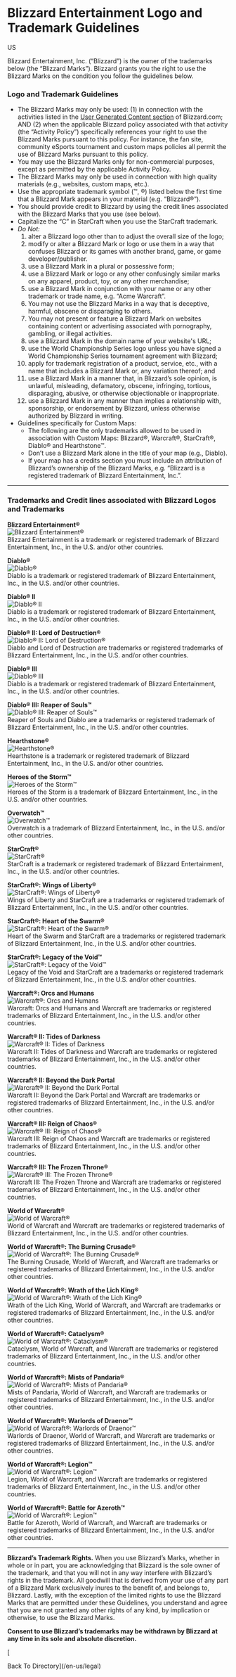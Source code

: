 Blizzard Entertainment Logo and Trademark Guidelines
====================================================

US

Blizzard Entertainment, Inc. (“Blizzard”) is the owner of the trademarks below (the “Blizzard Marks”). Blizzard grants you the right to use the Blizzard Marks on the condition you follow the guidelines below.

### Logo and Trademark Guidelines

*   The Blizzard Marks may only be used: (1) in connection with the activities listed in the [User Generated Content section](/legal) of Blizzard.com; AND (2) when the applicable Blizzard policy associated with that activity (the “Activity Policy”) specifically references your right to use the Blizzard Marks pursuant to this policy. For instance, the fan site, community eSports tournament and custom maps policies all permit the use of Blizzard Marks pursuant to this policy.
*   You may use the Blizzard Marks only for non-commercial purposes, except as permitted by the applicable Activity Policy.
*   The Blizzard Marks may only be used in connection with high quality materials (e.g., websites, custom maps, etc.).
*   Use the appropriate trademark symbol (™, ®) listed below the first time that a Blizzard Mark appears in your material (e.g. “Blizzard®”).
*   You should provide credit to Blizzard by using the credit lines associated with the Blizzard Marks that you use (see below).
*   Capitalize the “C” in StarCraft when you use the StarCraft trademark.
*   _Do Not:_
    1.  alter a Blizzard logo other than to adjust the overall size of the logo;
    2.  modify or alter a Blizzard Mark or logo or use them in a way that confuses Blizzard or its games with another brand, game, or game developer/publisher.
    3.  use a Blizzard Mark in a plural or possessive form;
    4.  use a Blizzard Mark or logo or any other confusingly similar marks on any apparel, product, toy, or any other merchandise;
    5.  use a Blizzard Mark in conjunction with your name or any other trademark or trade name, e.g. “Acme Warcraft”.
    6.  You may not use the Blizzard Marks in a way that is deceptive, harmful, obscene or disparaging to others.
    7.  You may not present or feature a Blizzard Mark on websites containing content or advertising associated with pornography, gambling, or illegal activities.
    8.  use a Blizzard Mark in the domain name of your website's URL;
    9.  use the World Championship Series logo unless you have signed a World Championship Series tournament agreement with Blizzard;
    10.  apply for trademark registration of a product, service, etc., with a name that includes a Blizzard Mark or, any variation thereof; and
    11.  use a Blizzard Mark in a manner that, in Blizzard’s sole opinion, is unlawful, misleading, defamatory, obscene, infringing, tortious, disparaging, abusive, or otherwise objectionable or inappropriate.
    12.  use a Blizzard Mark in any manner than implies a relationship with, sponsorship, or endorsement by Blizzard, unless otherwise authorized by Blizzard in writing.
*   Guidelines specifically for Custom Maps:
    *   The following are the only trademarks allowed to be used in association with Custom Maps: Blizzard®, Warcraft®, StarCraft®, Diablo® and Hearthstone™.
    *   Don’t use a Blizzard Mark alone in the title of your map (e.g., Diablo).
    *   If your map has a credits section you must include an attribution of Blizzard’s ownership of the Blizzard Marks, e.g. “Blizzard is a registered trademark of Blizzard Entertainment, Inc.”.

* * *

### Trademarks and Credit lines associated with Blizzard Logos and Trademarks

**Blizzard Entertainment®**  
![Blizzard Entertainment®](https://bnetcmsus-a.akamaihd.net/cms/gallery/D2TTHKAPW9BH1534981363136.png)  
Blizzard Entertainment is a trademark or registered trademark of Blizzard Entertainment, Inc., in the U.S. and/or other countries.

**Diablo®**  
![Diablo®](https://bnetcmsus-a.akamaihd.net/cms/page_media/L4KQV0KNBP6S1535483919918.png)  
Diablo is a trademark or registered trademark of Blizzard Entertainment, Inc., in the U.S. and/or other countries.

**Diablo® II**  
![Diablo® II](https://bnetcmsus-a.akamaihd.net/cms/page_media/I2MWVNVLW0JV1535483919920.png)  
Diablo is a trademark or registered trademark of Blizzard Entertainment, Inc., in the U.S. and/or other countries.

**Diablo® II: Lord of Destruction®**  
![Diablo® II: Lord of Destruction®](https://bnetcmsus-a.akamaihd.net/cms/page_media/HRE6C1Z9G3HZ1535483919923.png)  
Diablo and Lord of Destruction are trademarks or registered trademarks of Blizzard Entertainment, Inc., in the U.S. and/or other countries.

**Diablo® III**  
![Diablo® III](https://bnetcmsus-a.akamaihd.net/cms/page_media/WVPSPSACCCDZ1535483921221.png)  
Diablo is a trademark or registered trademark of Blizzard Entertainment, Inc., in the U.S. and/or other countries.

**Diablo® III: Reaper of Souls™**  
![Diablo® III: Reaper of Souls™](https://bnetcmsus-a.akamaihd.net/cms/page_media/AGRVMR7SLFFU1535483921259.png)  
Reaper of Souls and Diablo are a trademarks or registered trademark of Blizzard Entertainment, Inc., in the U.S. and/or other countries.

**Hearthstone®**  
![Hearthstone®](https://bnetcmsus-a.akamaihd.net/cms/page_media/RYE5Q3YEIN7M1535483921251.png)  
Hearthstone is a trademark or registered trademark of Blizzard Entertainment, Inc., in the U.S. and/or other countries.

**Heroes of the Storm™**  
![Heroes of the Storm™](https://bnetcmsus-a.akamaihd.net/cms/page_media/M2WT70F93BYZ1535483921346.png)  
Heroes of the Storm is a trademark of Blizzard Entertainment, Inc., in the U.S. and/or other countries.

**Overwatch™**  
![Overwatch™](https://bnetcmsus-a.akamaihd.net/cms/page_media/NUCJCYOQFE281535483921388.png)  
Overwatch is a trademark of Blizzard Entertainment, Inc., in the U.S. and/or other countries.

**StarCraft®**  
![StarCraft®](https://bnetcmsus-a.akamaihd.net/cms/page_media/PJ00609OU9PS1535483921436.png)  
StarCraft is a trademark or registered trademark of Blizzard Entertainment, Inc., in the U.S. and/or other countries.

**StarCraft®: Wings of Liberty®**  
![StarCraft®: Wings of Liberty®](https://bnetcmsus-a.akamaihd.net/cms/page_media/72P3JFDFHR4J1535483921456.png)  
Wings of Liberty and StarCraft are a trademarks or registered trademark of Blizzard Entertainment, Inc., in the U.S. and/or other countries.

**StarCraft®: Heart of the Swarm®**  
![StarCraft®: Heart of the Swarm®](https://bnetcmsus-a.akamaihd.net/cms/page_media/21ACFTHTM43K1535483921500.png)  
Heart of the Swarm and StarCraft are a trademarks or registered trademark of Blizzard Entertainment, Inc., in the U.S. and/or other countries.

**StarCraft®: Legacy of the Void™**  
![StarCraft®: Legacy of the Void™](https://bnetcmsus-a.akamaihd.net/cms/page_media/32W2GL925UPV1535483921523.png)  
Legacy of the Void and StarCraft are a trademarks or registered trademark of Blizzard Entertainment, Inc., in the U.S. and/or other countries.

**Warcraft®: Orcs and Humans**  
![Warcraft®: Orcs and Humans](https://bnetcmsus-a.akamaihd.net/cms/page_media/MI45YZIP60X41535483921548.png)  
Warcraft: Orcs and Humans and Warcraft are trademarks or registered trademarks of Blizzard Entertainment, Inc., in the U.S. and/or other countries.

**Warcraft® II: Tides of Darkness**  
![Warcraft® II: Tides of Darkness](https://bnetcmsus-a.akamaihd.net/cms/page_media/BKV1SLBOG2ZK1535483921580.png)  
Warcraft II: Tides of Darkness and Warcraft are trademarks or registered trademarks of Blizzard Entertainment, Inc., in the U.S. and/or other countries.

**Warcraft® II: Beyond the Dark Portal**  
![Warcraft® II: Beyond the Dark Portal](https://bnetcmsus-a.akamaihd.net/cms/page_media/56Z1XA54PQ1O1535483921653.png)  
Warcraft II: Beyond the Dark Portal and Warcraft are trademarks or registered trademarks of Blizzard Entertainment, Inc., in the U.S. and/or other countries.

**Warcraft® III: Reign of Chaos®**  
![Warcraft® III: Reign of Chaos®](https://bnetcmsus-a.akamaihd.net/cms/page_media/XB86BL6W9IZC1535483921651.png)  
Warcraft III: Reign of Chaos and Warcraft are trademarks or registered trademarks of Blizzard Entertainment, Inc., in the U.S. and/or other countries.

**Warcraft® III: The Frozen Throne®**  
![Warcraft® III: The Frozen Throne®](https://bnetcmsus-a.akamaihd.net/cms/page_media/cq/CQ7H1RJPRGXC1535490542778.png)  
Warcraft III: The Frozen Throne and Warcraft are trademarks or registered trademarks of Blizzard Entertainment, Inc., in the U.S. and/or other countries.

**World of Warcraft®**  
![World of Warcraft®](https://bnetcmsus-a.akamaihd.net/cms/page_media/ZT9M3UI5QLUF1535483921741.png)  
World of Warcraft and Warcraft are trademarks or registered trademarks of Blizzard Entertainment, Inc., in the U.S. and/or other countries.

**World of Warcraft®: The Burning Crusade®**  
![World of Warcraft®: The Burning Crusade®](https://bnetcmsus-a.akamaihd.net/cms/page_media/QOEUBLYVMXY81535483921754.png)  
The Burning Crusade, World of Warcraft, and Warcraft are trademarks or registered trademarks of Blizzard Entertainment, Inc., in the U.S. and/or other countries.

**World of Warcraft®: Wrath of the Lich King®**  
![World of Warcraft®: Wrath of the Lich King®](https://bnetcmsus-a.akamaihd.net/cms/page_media/SFJYRZJC4JPM1535483921772.png)  
Wrath of the Lich King, World of Warcraft, and Warcraft are trademarks or registered trademarks of Blizzard Entertainment, Inc., in the U.S. and/or other countries.

**World of Warcraft®: Cataclysm®**  
![World of Warcraft®: Cataclysm®](https://bnetcmsus-a.akamaihd.net/cms/page_media/XOGKPA43BD071535483921816.png)  
Cataclysm, World of Warcraft, and Warcraft are trademarks or registered trademarks of Blizzard Entertainment, Inc., in the U.S. and/or other countries.

**World of Warcraft®: Mists of Pandaria®**  
![World of Warcraft®: Mists of Pandaria®](https://bnetcmsus-a.akamaihd.net/cms/page_media/00ESQ8879UF51535483921844.png)  
Mists of Pandaria, World of Warcraft, and Warcraft are trademarks or registered trademarks of Blizzard Entertainment, Inc., in the U.S. and/or other countries.

**World of Warcraft®: Warlords of Draenor™**  
![World of Warcraft®: Warlords of Draenor™](https://bnetcmsus-a.akamaihd.net/cms/page_media/WAFE67VJZ8JD1535483921856.png)  
Warlords of Draenor, World of Warcraft, and Warcraft are trademarks or registered trademarks of Blizzard Entertainment, Inc., in the U.S. and/or other countries.

**World of Warcraft®: Legion™**  
![World of Warcraft®: Legion™](https://bnetcmsus-a.akamaihd.net/cms/page_media/JEGMLEJZOI2D1535483921936.png)  
Legion, World of Warcraft, and Warcraft are trademarks or registered trademarks of Blizzard Entertainment, Inc., in the U.S. and/or other countries.

**World of Warcraft®: Battle for Azeroth™**  
![World of Warcraft®: Legion™](https://bnetcmsus-a.akamaihd.net/cms/page_media/VRK7R14042YG1535483921949.png)  
Battle for Azeroth, World of Warcraft, and Warcraft are trademarks or registered trademarks of Blizzard Entertainment, Inc., in the U.S. and/or other countries.

* * *

**Blizzard’s Trademark Rights.** When you use Blizzard’s Marks, whether in whole or in part, you are acknowledging that Blizzard is the sole owner of the trademark, and that you will not in any way interfere with Blizzard’s rights in the trademark. All goodwill that is derived from your use of any part of a Blizzard Mark exclusively inures to the benefit of, and belongs to, Blizzard. Lastly, with the exception of the limited rights to use the Blizzard Marks that are permitted under these Guidelines, you understand and agree that you are not granted any other rights of any kind, by implication or otherwise, to use the Blizzard Marks.

**Consent to use Blizzard’s trademarks may be withdrawn by Blizzard at any time in its sole and absolute discretion.**

[

Back To Directory](/en-us/legal)